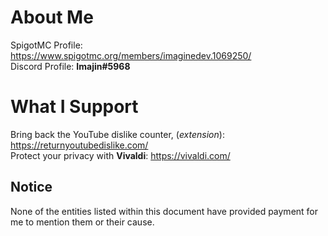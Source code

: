 # About Me
SpigotMC Profile: https://www.spigotmc.org/members/imaginedev.1069250/  
Discord Profile: **Imajin#5968**

# What I Support
Bring back the YouTube dislike counter, (*extension*): https://returnyoutubedislike.com/  
Protect your privacy with **Vivaldi**: https://vivaldi.com/

## Notice
None of the entities listed within this document have provided payment for me to mention them or their cause.

